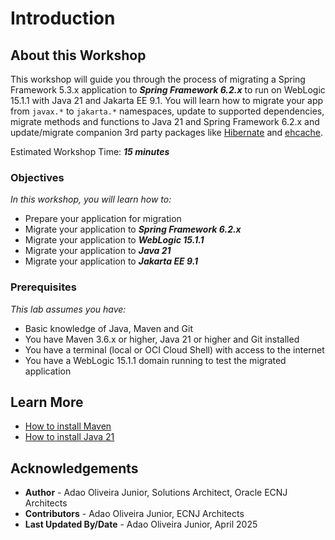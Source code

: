 # Introduction

## About this Workshop

This workshop will guide you through the process of migrating a Spring Framework 5.3.x application to ***Spring Framework 6.2.x*** to run on WebLogic 15.1.1 with Java 21 and Jakarta EE 9.1. You will learn how to migrate your app from `javax.*` to `jakarta.*` namespaces, update to supported dependencies, migrate methods and functions to Java 21 and Spring Framework 6.2.x and update/migrate companion 3rd party packages like [Hibernate](https://hibernate.org) and [ehcache](https://www.ehcache.org).

Estimated Workshop Time: ***15 minutes***

### Objectives

*In this workshop, you will learn how to:*

* Prepare your application for migration
* Migrate your application to ***Spring Framework 6.2.x***
* Migrate your application to ***WebLogic 15.1.1***
* Migrate your application to ***Java 21***
* Migrate your application to ***Jakarta EE 9.1***

### Prerequisites

*This lab assumes you have:*

* Basic knowledge of Java, Maven and Git
* You have Maven 3.6.x or higher, Java 21 or higher and Git installed
* You have a terminal (local or OCI Cloud Shell) with access to the internet
* You have a WebLogic 15.1.1 domain running to test the migrated application

## Learn More

* [How to install Maven](https://maven.apache.org/install.html)
* [How to install Java 21](https://www.oracle.com/java/technologies/downloads/#java21)

## Acknowledgements

* **Author** - Adao Oliveira Junior, Solutions Architect, Oracle ECNJ Architects
* **Contributors** - Adao Oliveira Junior, ECNJ Architects
* **Last Updated By/Date** - Adao Oliveira Junior, April 2025
